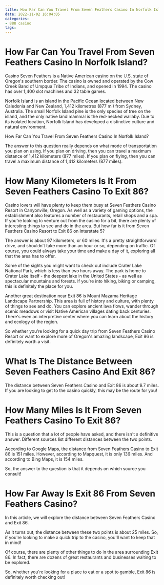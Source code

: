 ```yaml
---
title: How Far Can You Travel From Seven Feathers Casino In Norfolk Island 
date: 2022-11-02 16:04:05
categories:
- 888 casino
tags:
---
```



#  How Far Can You Travel From Seven Feathers Casino In Norfolk Island? 

Casino Seven Feathers is a Native American casino on the U.S. state of Oregon's southern border. The casino is owned and operated by the Cow Creek Band of Umpqua Tribe of Indians, and opened in 1994. The casino has over 1,400 slot machines and 32 table games.

Norfolk Island is an island in the Pacific Ocean located between New Caledonia and New Zealand, 1,412 kilometres (877 mi) from Sydney, Australia. The small Norfolk Island pine is the only species of tree on the island, and the only native land mammal is the red-necked wallaby. Due to its isolated location, Norfolk Island has developed a distinctive culture and natural environment.

How Far Can You Travel From Seven Feathers Casino In Norfolk Island? 

The answer to this question really depends on what mode of transportation you plan on using. If you plan on driving, then you can travel a maximum distance of 1,412 kilometers (877 miles). If you plan on flying, then you can travel a maximum distance of 1,412 kilometers (877 miles).

#  How Many Kilometers Is It From Seven Feathers Casino To Exit 86? 

Casino lovers will have plenty to keep them busy at Seven Feathers Casino Resort in Canyonville, Oregon. As well as a variety of gaming options, the establishment also features a number of restaurants, retail shops and a spa. If you're looking to venture out from the casino for a bit, there are plenty of interesting things to see and do in the area. But how far is it from Seven Feathers Casino Resort to Exit 86 on Interstate 5?

The answer is about 97 kilometers, or 60 miles. It's a pretty straightforward drive, and shouldn't take more than an hour or so, depending on traffic. Of course, you could always take your time and make a day of it, exploring all that the area has to offer. 

Some of the sights you might want to check out include Crater Lake National Park, which is less than two hours away. The park is home to Crater Lake itself - the deepest lake in the United States - as well as spectacular mountains and forests. If you're into hiking, biking or camping, this is definitely the place for you. 

Another great destination near Exit 86 is Mount Mazama Heritage Landscape Partnership. This area is full of history and culture, with plenty of things to see and do. You can explore ancient lava flows, wander through scenic meadows or visit Native American villages dating back centuries. There's even an interpretive center where you can learn about the history and ecology of the region. 

So whether you're looking for a quick day trip from Seven Feathers Casino Resort or want to explore more of Oregon's amazing landscape, Exit 86 is definitely worth a visit.

#  What Is The Distance Between Seven Feathers Casino And Exit 86? 

The distance between Seven Feathers Casino and Exit 86 is about 9.7 miles. If you are looking to get to the casino quickly, this may be the route for you!

#  How Many Miles Is It From Seven Feathers Casino To Exit 86? 

This is a question that a lot of people have asked, and there isn't a definitive answer. Different sources list different distances between the two points.

According to Google Maps, the distance from Seven Feathers Casino to Exit 86 is 151 miles. However, according to Mapquest, it is only 136 miles. And according to Bing Maps, it is 154 miles.

So, the answer to the question is that it depends on which source you consult!

#  How Far Away Is Exit 86 From Seven Feathers Casino?

In this article, we will explore the distance between Seven Feathers Casino and Exit 86.

As it turns out, the distance between these two points is about 25 miles. So, if you're looking to make a quick trip to the casino, you'll want to keep that in mind!

Of course, there are plenty of other things to do in the area surrounding Exit 86. In fact, there are dozens of great restaurants and businesses waiting to be explored.

So, whether you're looking for a place to eat or a spot to gamble, Exit 86 is definitely worth checking out!